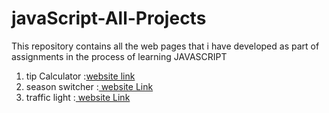 # javaScript-All-Projects
This repository contains all the web pages that i have developed as part of assignments in the process of learning JAVASCRIPT


1) tip Calculator :[website link](http://bvjavascript03.ccbp.tech)
2) season switcher :[ website Link](http://bvjavascript02.ccbp.tech)
3) traffic light :[ website Link](http://bvjavascript01.ccbp.tech)
